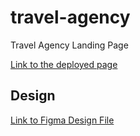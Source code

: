 # travel-agency
Travel Agency Landing Page

[Link to the deployed page](https://tom-travel-agency.netlify.app/)

## Design 
[Link to Figma Design File](https://www.figma.com/community/file/1405477150071965596)

